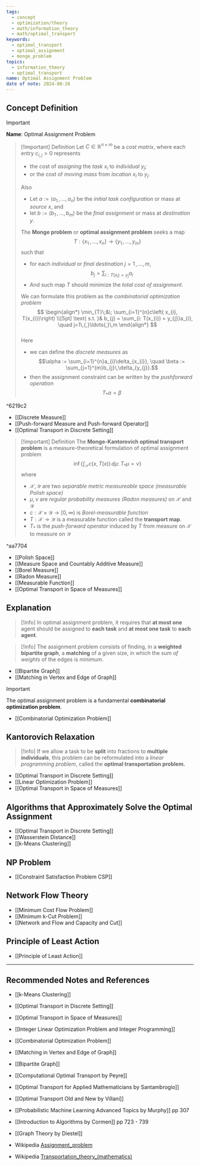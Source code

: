 ```yaml
---
tags:
  - concept
  - optimization/theory
  - math/information_theory
  - math/optimal_transport
keywords:
  - optimal_transport
  - optimal_assignment
  - monge_problem
topics:
  - information_theory
  - optimal_transport
name: Optimal Assignment Problem
date of note: 2024-08-26
---
```


## Concept Definition

>[!important]
>**Name**: Optimal Assignment Problem

>[!important] Definition
>Let $C \in \mathbb{R}^{n\times m}$ be a *cost matrix*, where each entry $c_{i,j} >0$ represents 
>- the cost of *assigning* the *task* $x_{i}$ to *individual* $y_{j}$;
>- or the cost of *moving mass* from *location* $x_{i}$ to $y_{j}$. 
>
>Also
>- Let $a := (a_{1} \,{,}\ldots{,}\,a_{n})$  be the *initial task configuration* or mass at *source* $x$, and 
>- let $b := (b_{1} \,{,}\ldots{,}\,b_{m})$ be the *final assignment* or mass at *destination* $y$.
>  
>The **Monge problem** or **optimal assignment problem** seeks a map $$T: \left\{ x_{1} \,{,}\ldots{,}\, x_{n}\right\} \to \left\{ y_{1} \,{,}\ldots{,}\, y_{m}\right\}$$ such that 
>- for each *individual* or *final destination* $j=1\,{,}\ldots{,}\,m$, $$b_{j} = \sum_{i: T(x_{i}) = y_{j}}a_{i}$$
>- And such map $T$ should minimize the *total cost of assignment*.
>
>We can formulate this problem as the *combinatorial optimization problem*
>$$
>\begin{align*}
> \min_{T}\;&\; \sum_{i=1}^{n}c\left( x_{i}, T(x_{i})\right) \\[5pt]
> \text{ s.t. }& b_{j} = \sum_{i: T(x_{i}) = y_{j}}a_{i}, \quad j=1\,{,}\ldots{,}\,m
>\end{align*}
>$$  
>Here
>- we can define the *discrete measures* as $$\alpha := \sum_{i=1}^{n}a_{i}\delta_{x_{i}}, \quad \beta := \sum_{j=1}^{m}b_{j}\,\delta_{y_{j}}.$$
>- then the assignment constraint can be written by the *pushforward operation*  $$T_{*}\alpha = \beta$$

^6219c2

- [[Discrete Measure]]
- [[Push-forward Measure and Push-forward Operator]]
- [[Optimal Transport in Discrete Setting]]

>[!important] Definition
>The **Monge-Kantorovich optimal transport problem** is a measure-theoretical  formulation of optimal assignment problem
>$$
>\inf\left\{ \int_{\mathcal{X}}c(x, T(x))\,d\mu:\; T_{*}\mu = \nu \right\} 
>$$
>where
>- $\mathcal{X}, \mathcal{Y}$ are two *separable metric measureable space (measurable Polish space)*
>- $\mu, \nu$ are *regular probability measures (Radon measures)* on $\mathcal{X}$ and $\mathcal{Y}$
>- $c: \mathcal{X}\times \mathcal{Y} \to [0, \infty)$ is *Borel-measurable function*
>- $T: \mathcal{X} \to \mathcal{Y}$ is a measurable function called the **transport map**.
>- $T_{*}$ is the *push-forward operator* induced by $T$ from measure on $\mathcal{X}$ to measure on $\mathcal{Y}$

^aa7704

- [[Polish Space]]
- [[Measure Space and Countably Additive Measure]]
- [[Borel Measure]]
- [[Radon Measure]]
- [[Measurable Function]]
- [[Optimal Transport in Space of Measures]]


## Explanation

>[!info]
>In optimal assignment problem, it requires that **at most one** agent should be assigned to **each task** and **at most one task** to **each agent**.


>[!info]
>The assignment problem consists of finding, in a **weighted bipartite graph**, a **matching** of a given size, in which the *sum of weights* of the edges is *minimum*.

- [[Bipartite Graph]]
- [[Matching in Vertex and Edge of Graph]]

>[!important]
>The optimal assignment problem is a fundamental **combinatorial optimization problem**.

- [[Combinatorial Optimization Problem]]


## Kantorovich Relaxation

>[!info]
>If we allow a task to be **split** into fractions to **multiple individuals**, this problem can be reformulated into a *linear programming problem*, called the **optimal transportation problem.**

- [[Optimal Transport in Discrete Setting]]
- [[Linear Optimization Problem]]
- [[Optimal Transport in Space of Measures]]

## Algorithms that Approximately Solve the Optimal Assignment

- [[Optimal Transport in Discrete Setting]]
- [[Wasserstein Distance]]
- [[k-Means Clustering]]


## NP Problem

- [[Constraint Satisfaction Problem CSP]]


## Network Flow Theory

- [[Minimum Cost Flow Problem]]
- [[Minimum k-Cut Problem]]
- [[Network and Flow and Capacity and Cut]]



## Principle of Least Action

- [[Principle of Least Action]]


-----------
##  Recommended Notes and References


- [[k-Means Clustering]]
- [[Optimal Transport in Discrete Setting]]
- [[Optimal Transport in Space of Measures]]
- [[Integer Linear Optimization Problem and Integer Programming]]
- [[Combinatorial Optimization Problem]]


- [[Matching in Vertex and Edge of Graph]]
- [[Bipartite Graph]]


- [[Computational Optimal Transport by Peyre]]
- [[Optimal Transport for Applied Mathematicians by Santambrogio]]
- [[Optimal Transport Old and New by Villani]]
- [[Probabilistic Machine Learning Advanced Topics by Murphy]] pp 307
- [[Introduction to Algorithms by Cormen]] pp 723 - 739
- [[Graph Theory by Diestel]]
- Wikipedia [Assignment_problem](https://en.wikipedia.org/wiki/Assignment_problem)
- Wikipedia [Transportation_theory_(mathematics)](https://en.wikipedia.org/wiki/Transportation_theory_(mathematics))
